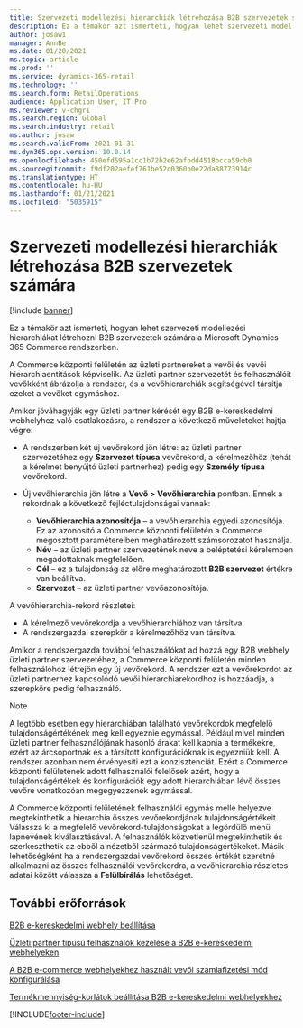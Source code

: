 ```yaml
---
title: Szervezeti modellezési hierarchiák létrehozása B2B szervezetek számára
description: Ez a témakör azt ismerteti, hogyan lehet szervezeti modellezési hierarchiákat létrehozni B2B szervezetek számára.
author: josaw1
manager: AnnBe
ms.date: 01/20/2021
ms.topic: article
ms.prod: ''
ms.service: dynamics-365-retail
ms.technology: ''
ms.search.form: RetailOperations
audience: Application User, IT Pro
ms.reviewer: v-chgri
ms.search.region: Global
ms.search.industry: retail
ms.author: josaw
ms.search.validFrom: 2021-01-31
ms.dyn365.ops.version: 10.0.14
ms.openlocfilehash: 450efd595a1cc1b72b2e62afbdd4518bcca59cb0
ms.sourcegitcommit: f9df202aefef761be52c0360b0e22da88773914c
ms.translationtype: HT
ms.contentlocale: hu-HU
ms.lasthandoff: 01/21/2021
ms.locfileid: "5035915"
---
```

# <a name="create-org-modeling-hierarchies-for-b2b-organizations"></a>Szervezeti modellezési hierarchiák létrehozása B2B szervezetek számára

[!include [banner](../../includes/banner.md)]

Ez a témakör azt ismerteti, hogyan lehet szervezeti modellezési hierarchiákat létrehozni B2B szervezetek számára a Microsoft Dynamics 365 Commerce rendszerben.

A Commerce központi felületén az üzleti partnereket a vevői és vevői hierarchiaentitások képviselik. Az üzleti partner szervezetét és felhasználóit vevőkként ábrázolja a rendszer, és a vevőhierarchiák segítségével társítja ezeket a vevőket egymáshoz.

Amikor jóváhagyják egy üzleti partner kérését egy B2B e-kereskedelmi webhelyhez való csatlakozásra, a rendszer a következő műveleteket hajtja végre:

- A rendszerben két új vevőrekord jön létre: az üzleti partner szervezetéhez egy **Szervezet típusa** vevőrekord, a kérelmezőhöz (tehát a kérelmet benyújtó üzleti partnerhez) pedig egy **Személy típusa** vevőrekord.
- Új vevőhierarchia jön létre a **Vevő \> Vevőhierarchia** pontban. Ennek a rekordnak a következő fejléctulajdonságai vannak:

    - **Vevőhierarchia azonosítója** – a vevőhierarchia egyedi azonosítója. Ez az azonosító a Commerce központi felületén a Commerce megosztott paramétereiben meghatározott számsorozatot használja.
    - **Név** – az üzleti partner szervezetének neve a beléptetési kérelemben megadottaknak megfelelően.
    - **Cél** – ez a tulajdonság az előre meghatározott **B2B szervezet** értékre van beállítva.
    - **Szervezet** – az üzleti partner vevőazonosítója.

A vevőhierarchia-rekord részletei:

- A kérelmező vevőrekordja a vevőhierarchiához van társítva.
- A rendszergazdai szerepkör a kérelmezőhöz van társítva.

Amikor a rendszergazda további felhasználókat ad hozzá egy B2B webhely üzleti partner szervezetéhez, a Commerce központi felületén minden felhasználóhoz létrejön egy új vevőrekord. A rendszer ezt a vevőrekordot az üzleti partnerhez kapcsolódó vevői hierarchiarekordhoz is hozzáadja, a szerepköre pedig felhasználó.

> [!NOTE]
> A legtöbb esetben egy hierarchiában található vevőrekordok megfelelő tulajdonságértékének meg kell egyeznie egymással. Például mivel minden üzleti partner felhasználójának hasonló árakat kell kapnia a termékekre, ezért az árcsoportnak és a társított konfigurációknak is egyezniük kell. A rendszer azonban nem érvényesíti ezt a konzisztenciát. Ezért a Commerce központi felületének adott felhasználói felelősek azért, hogy a tulajdonságértékek és konfigurációk egy adott hierarchiában lévő összes vevőre vonatkozóan megegyezzenek egymással.

A Commerce központi felületének felhasználói egymás mellé helyezve megtekinthetik a hierarchia összes vevőrekordjának tulajdonságértékeit. Válassza ki a megfelelő vevőrekord-tulajdonságokat a legördülő menü lapnevének kiválasztásával. A felhasználók közvetlenül megtekinthetik és szerkeszthetik az ebből a nézetből származó tulajdonságértékeket. Másik lehetőségként ha a rendszergazdai vevőrekord összes értékét szeretné alkalmazni az összes felhasználói vevőrekordra, a vevőhierarchia részletes adatai között válassza a **Felülbírálás** lehetőséget.

## <a name="additional-resources"></a>További erőforrások

[B2B e-kereskedelmi webhely beállítása](set-up-b2b-site.md)

[Üzleti partner típusú felhasználók kezelése a B2B e-kereskedelmi webhelyeken](manage-b2b-users.md)

[A B2B e-commerce webhelyekhez használt vevői számlafizetési mód konfigurálása](payment-method.md)

[Termékmennyiség-korlátok beállítása B2B e-kereskedelmi webhelyekhez](quantity-limits.md)


[!INCLUDE[footer-include](../../includes/footer-banner.md)]